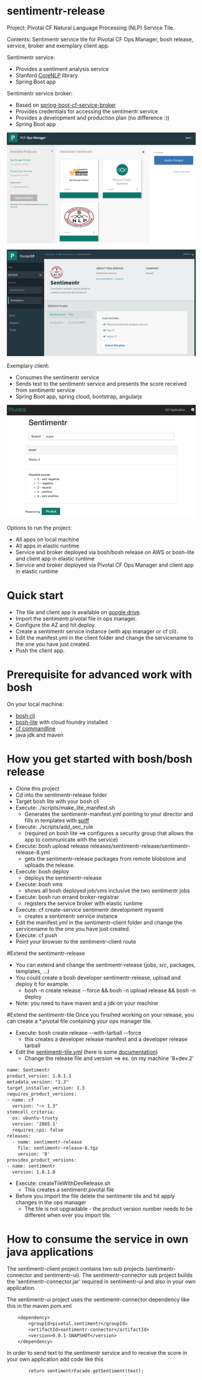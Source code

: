 # sentimentr-release
Project: Pivotal CF Natural Language Processing (NLP) Service Tile.

Contents: Sentimentr service tile for Pivotal CF Ops Manager, bosh release, service, broker and exemplary client app. 
 
Sentimentr service: 
- Provides a sentiment analysis service
- Stanford [CoreNLP](http://nlp.stanford.edu/software/corenlp.shtml) library
- Spring Boot app

Sentimentr service broker:
- Based on [spring-boot-cf-service-broker](https://github.com/cloudfoundry-community/spring-boot-cf-service-broker)
- Provides credentials for accessing the sentimentr service
- Provides a development and production plan (no difference :))
- Spring Boot app

![Alt text](/docs/ops-manager.png?raw=true "tile")

![Alt text](/docs/app-manager.png?raw=true "app-manager")

Exemplary client:
- Consumes the sentimentr service
- Sends text to the sentimentr service and presents the score received from sentimentr service
- Spring Boot app, spring cloud, bootstrap, angularjs

![Alt text](/docs/sentimentr-client.png?raw=true "sentimentr-client")

Options to run the project:
- All apps on local machine
- All apps in elastic runtime
- Service and broker deployed via bosh/bosh release on AWS or bosh-lite and client app in elastic runtime 
- Service and broker deployed via Pivotal CF Ops Manager and client app in elastic runtime 

# Quick start
- The tile and client app is available on [google drive](https://drive.google.com/open?id=0B-JMhN27hCC8b0JVUFlHc3F6VE0&authuser=0).
- Import the sentimentr.pivotal file in ops manager.
- Configure the AZ and hit deploy.
- Create a sentimentr service instance (with app manager or cf cli).
- Edit the manifest.yml in the client folder and change the servicename to the one you have just created.
- Push the client app.

# Prerequisite for advanced work with bosh
On your local machine:
- [bosh cli](https://github.com/cloudfoundry-community/traveling-bosh)
- [bosh-lite](https://github.com/cloudfoundry/bosh-lite) with cloud foundry installed 
- [cf commandline](https://github.com/cloudfoundry/cli)
- java jdk and maven

# How you get started with bosh/bosh release
- Clone this project
- Cd into the sentimentr-release folder
- Target bosh lite with your bosh cli
- Execute: ./scripts/make_lite_manifest.sh
	- Generates the sentimentr-manifest.yml pointing to your director and fills in templates with [spiff](https://github.com/cloudfoundry-incubator/spiff/) 
- Execute: ./scripts/add_sec_rule 
	- (required on bosh lite ==> configures a security group that allows the app to communicate with the service)
- Execute: bosh upload release releases/sentimentr-release/sentimentr-release-8.yml
	- gets the sentimentr-release packages from remote blobstore and uploads the release.
- Execute: bosh deploy
	- deploys the sentimentr-release
- Execute: bosh vms
	- shows all bosh deployed job/vms inclusive the two sentimentr jobs 
- Execute: bosh run errand broker-registrar
	- registers the service broker with elastic runtime
- Execute: cf create-service  sentimentr development mysenti
	- creates a sentimentr service instance  
- Edit the manifest.yml in the sentimentr-client folder and change the servicename to the one you have just created.
- Execute: cf push
- Point your browser to the sentimentr-client route

#Extend the sentimentr-release
- You can extend and change the sentimentr-release (jobs, src, packages, templates, ...)
- You could create a bosh developer sentimentr-release, upload and deploy it for example.
	- bosh -n create release --force && bosh -n upload release && bosh -n deploy
- Note: you need to have maven and a jdk on your machine 
	
#Extend the sentimentr-tile
Once you finsihed working on your release, you can create a *.pivotal file containing your ops manager tile.
- Execute: bosh create release --with-tarball --force
	- this creates a developer release manifest and a developer release tarball 
- Edit the [sentimentr-tile.yml](/sentimentr-tile.yml) (here is some [documentation](http://docs.pivotal.io/pivotalcf/packaging/))
	- Change the release file and version ==> ex. on my machine '8+dev.2'
```
name: Sentimentr                                    
product_version: 1.0.1.1                                     
metadata_version: "1.3"                                    
target_installer_version: 1.3
requires_product_versions:
- name: cf
  version: "~> 1.3"
stemcell_criteria:
  os: ubuntu-trusty
  version: '2865.1'
  requires_cpi: false
releases:                                                 
  - name: sentimentr-release
    file: sentimentr-release-8.tgz
    version: '8'
provides_product_versions:
- name: sentimentr
  version: 1.0.1.0
```
- Execute: createTileWithDevRelease.sh
	- This creates a sentimentr.pivotal file 
- Before you import the file delete the sentimentr tile and hit apply changes in the ops manager
	- The tile is not upgradable - the product version number needs to be different when ever you import tile.

# How to consume the service in own java applications
The sentimentr-client project contains two sub projects (sentimentr-connector and sentimentr-ui). The sentimentr-connector sub project builds the 'sentimentr-connector.jar' required in sentimentr-ui and also in your own application.

The sentimentr-ui project uses the sentimentr-connector dependency like this in the maven pom.xml

		<dependency>
			<groupId>pivotal.sentimentr</groupId>
			<artifactId>sentimentr-connector</artifactId>
			<version>0.0.1-SNAPSHOT</version>
		</dependency>

In order to send text to the sentimentr service and to receive the score in your own application add code like this

			return sentimentrFacade.getSentiment(text);
